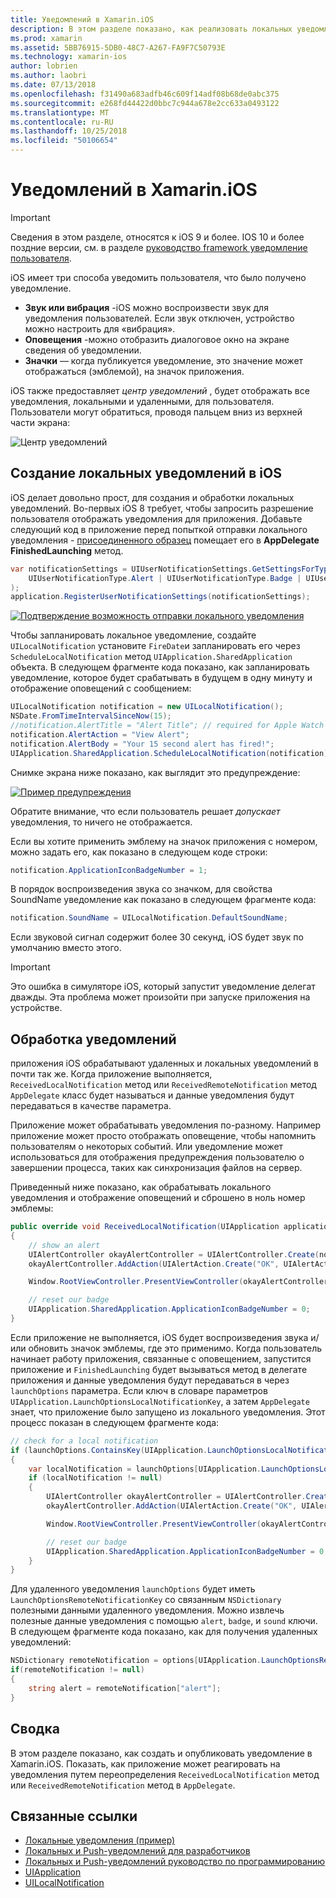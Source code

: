 ```yaml
---
title: Уведомлений в Xamarin.iOS
description: В этом разделе показано, как реализовать локальных уведомлений в Xamarin.iOS. Он будет объясняются различные элементы пользовательского интерфейса iOS уведомления о и рассматриваются API-Интерфейс связанных с созданием и отображение уведомления.
ms.prod: xamarin
ms.assetid: 5BB76915-5DB0-48C7-A267-FA9F7C50793E
ms.technology: xamarin-ios
author: lobrien
ms.author: laobri
ms.date: 07/13/2018
ms.openlocfilehash: f31490a683adfb46c609f14adf08b68de0abc375
ms.sourcegitcommit: e268fd44422d0bbc7c944a678e2cc633a0493122
ms.translationtype: MT
ms.contentlocale: ru-RU
ms.lasthandoff: 10/25/2018
ms.locfileid: "50106654"
---
```

# <a name="notifications-in-xamarinios"></a>Уведомлений в Xamarin.iOS

> [!IMPORTANT]
> Сведения в этом разделе, относятся к iOS 9 и более. IOS 10 и более поздние версии, см. в разделе [руководство framework уведомление пользователя](~/ios/platform/user-notifications/index.md).

iOS имеет три способа уведомить пользователя, что было получено уведомление.

- **Звук или вибрация** -iOS можно воспроизвести звук для уведомления пользователей. Если звук отключен, устройство можно настроить для «вибрация».
- **Оповещения** -можно отобразить диалоговое окно на экране сведения об уведомлении.
- **Значки** — когда публикуется уведомление, это значение может отображаться (эмблемой), на значок приложения.

iOS также предоставляет *центр уведомлений* , будет отображать все уведомления, локальными и удаленными, для пользователя. Пользователи могут обратиться, проводя пальцем вниз из верхней части экрана:

![Центр уведомлений](local-notifications-in-ios-images/image13.png "центр уведомлений")

## <a name="creating-local-notifications-in-ios"></a>Создание локальных уведомлений в iOS

iOS делает довольно прост, для создания и обработки локальных уведомлений.
Во-первых iOS 8 требует, чтобы запросить разрешение пользователя отображать уведомления для приложения. Добавьте следующий код в приложение перед попыткой отправки локального уведомления - [присоединенного образец](https://developer.xamarin.com/samples/monotouch/LocalNotifications/) помещает его в **AppDelegate** **FinishedLaunching** метод.

```csharp
var notificationSettings = UIUserNotificationSettings.GetSettingsForTypes(
    UIUserNotificationType.Alert | UIUserNotificationType.Badge | UIUserNotificationType.Sound, null
);
application.RegisterUserNotificationSettings(notificationSettings);
```

[![Подтверждение возможность отправки локального уведомления](local-notifications-in-ios-images/image0-sml.png "подтверждения возможность отправки локального уведомления")](local-notifications-in-ios-images/image0.png#lightbox)

Чтобы запланировать локальное уведомление, создайте `UILocalNotification` установите `FireDate`и запланировать его через `ScheduleLocalNotification` метод `UIApplication.SharedApplication` объекта. В следующем фрагменте кода показано, как запланировать уведомление, которое будет срабатывать в будущем в одну минуту и отображение оповещений с сообщением:

```csharp
UILocalNotification notification = new UILocalNotification();
NSDate.FromTimeIntervalSinceNow(15);
//notification.AlertTitle = "Alert Title"; // required for Apple Watch notifications
notification.AlertAction = "View Alert";
notification.AlertBody = "Your 15 second alert has fired!";
UIApplication.SharedApplication.ScheduleLocalNotification(notification);
```

Снимке экрана ниже показано, как выглядит это предупреждение:

[![](local-notifications-in-ios-images/image2-sml.png "Пример предупреждения")](local-notifications-in-ios-images/image2.png#lightbox)

Обратите внимание, что если пользователь решает *допускает* уведомления, то ничего не отображается.

Если вы хотите применить эмблему на значок приложения с номером, можно задать его, как показано в следующем коде строки:

```csharp
notification.ApplicationIconBadgeNumber = 1;
```

В порядок воспроизведения звука со значком, для свойства SoundName уведомление как показано в следующем фрагменте кода:

```csharp
notification.SoundName = UILocalNotification.DefaultSoundName;
```

Если звуковой сигнал содержит более 30 секунд, iOS будет звук по умолчанию вместо этого.

> [!IMPORTANT]
> Это ошибка в симуляторе iOS, который запустит уведомление делегат дважды. Эта проблема может произойти при запуске приложения на устройстве.

## <a name="handling-notifications"></a>Обработка уведомлений

приложения iOS обрабатывают удаленных и локальных уведомлений в почти так же. Когда приложение выполняется, `ReceivedLocalNotification` метод или `ReceivedRemoteNotification` метод `AppDelegate` класс будет называться и данные уведомления будут передаваться в качестве параметра.

Приложение может обрабатывать уведомления по-разному. Например приложение может просто отображать оповещение, чтобы напомнить пользователям о некоторых событий. Или уведомление может использоваться для отображения предупреждения пользователю о завершении процесса, таких как синхронизация файлов на сервер.

Приведенный ниже показано, как обрабатывать локального уведомления и отображение оповещений и сброшено в ноль номер эмблемы:

```csharp
public override void ReceivedLocalNotification(UIApplication application, UILocalNotification notification)
{
    // show an alert
    UIAlertController okayAlertController = UIAlertController.Create(notification.AlertAction, notification.AlertBody, UIAlertControllerStyle.Alert);
    okayAlertController.AddAction(UIAlertAction.Create("OK", UIAlertActionStyle.Default, null));

    Window.RootViewController.PresentViewController(okayAlertController, true, null);

    // reset our badge
    UIApplication.SharedApplication.ApplicationIconBadgeNumber = 0;
}
```

Если приложение не выполняется, iOS будет воспроизведения звука и/или обновить значок эмблемы, где это применимо. Когда пользователь начинает работу приложения, связанные с оповещением, запустится приложение и `FinishedLaunching` будет вызываться метод в делегате приложения и данные уведомления будут передаваться в через `launchOptions` параметра. Если ключ в словаре параметров `UIApplication.LaunchOptionsLocalNotificationKey`, а затем `AppDelegate` знает, что приложение было запущено из локального уведомления. Этот процесс показан в следующем фрагменте кода:

```csharp
// check for a local notification
if (launchOptions.ContainsKey(UIApplication.LaunchOptionsLocalNotificationKey))
{
    var localNotification = launchOptions[UIApplication.LaunchOptionsLocalNotificationKey] as UILocalNotification;
    if (localNotification != null)
    {
        UIAlertController okayAlertController = UIAlertController.Create(localNotification.AlertAction, localNotification.AlertBody, UIAlertControllerStyle.Alert);
        okayAlertController.AddAction(UIAlertAction.Create("OK", UIAlertActionStyle.Default, null));

        Window.RootViewController.PresentViewController(okayAlertController, true, null);

        // reset our badge
        UIApplication.SharedApplication.ApplicationIconBadgeNumber = 0;
    }
}
```

Для удаленного уведомления `launchOptions` будет иметь `LaunchOptionsRemoteNotificationKey` со связанным `NSDictionary` полезными данными удаленного уведомления. Можно извлечь полезные данные уведомления с помощью `alert`, `badge`, и `sound` ключи. В следующем фрагменте кода показано, как для получения удаленных уведомлений:

```csharp
NSDictionary remoteNotification = options[UIApplication.LaunchOptionsRemoteNotificationKey];
if(remoteNotification != null)
{
    string alert = remoteNotification["alert"];
}
```

## <a name="summary"></a>Сводка

В этом разделе показано, как создать и опубликовать уведомление в Xamarin.iOS. Показать, как приложение может реагировать на уведомления путем переопределения `ReceivedLocalNotification` метод или `ReceivedRemoteNotification` метод в `AppDelegate`.

## <a name="related-links"></a>Связанные ссылки

- [Локальные уведомления (пример)](https://developer.xamarin.com/samples/monotouch/LocalNotifications)
- [Локальных и Push-уведомлений для разработчиков](https://developer.apple.com/notifications/)
- [Локальных и Push-уведомлений руководство по программированию](https://developer.apple.com/library/prerelease/content/documentation/NetworkingInternet/Conceptual/RemoteNotificationsPG/)
- [UIApplication](http://iosapi.xamarin.com/?link=T%3aMonoTouch.UIKit.UIApplication)
- [UILocalNotification](http://iosapi.xamarin.com/?link=T%3aMonoTouch.UIKit.UILocalNotification)
